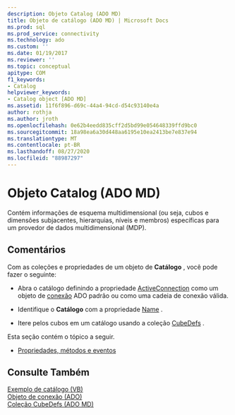 ```yaml
---
description: Objeto Catalog (ADO MD)
title: Objeto de catálogo (ADO MD) | Microsoft Docs
ms.prod: sql
ms.prod_service: connectivity
ms.technology: ado
ms.custom: ''
ms.date: 01/19/2017
ms.reviewer: ''
ms.topic: conceptual
apitype: COM
f1_keywords:
- Catalog
helpviewer_keywords:
- Catalog object [ADO MD]
ms.assetid: 11f6f896-d69c-44a4-94cd-d54c93140e4a
author: rothja
ms.author: jroth
ms.openlocfilehash: 0e62b4eedd835cff2d5bd99e054648339ffd9bc0
ms.sourcegitcommit: 18a98ea6a30d448aa6195e10ea2413be7e837e94
ms.translationtype: MT
ms.contentlocale: pt-BR
ms.lasthandoff: 08/27/2020
ms.locfileid: "88987297"
---
```

# <a name="catalog-object-ado-md"></a>Objeto Catalog (ADO MD)
Contém informações de esquema multidimensional (ou seja, cubos e dimensões subjacentes, hierarquias, níveis e membros) específicas para um provedor de dados multidimensional (MDP).  
  
## <a name="remarks"></a>Comentários  
 Com as coleções e propriedades de um objeto de **Catálogo** , você pode fazer o seguinte:  
  
-   Abra o catálogo definindo a propriedade [ActiveConnection](./activeconnection-property-ado-md.md) como um objeto de [conexão](../ado-api/connection-object-ado.md) ADO padrão ou como uma cadeia de conexão válida.  
  
-   Identifique o **Catálogo** com a propriedade [Name](./name-property-ado-md.md) .  
  
-   Itere pelos cubos em um catálogo usando a coleção [CubeDefs](./cubedefs-collection-ado-md.md) .  
  
 Esta seção contém o tópico a seguir.  
  
-   [Propriedades, métodos e eventos](./catalog-object-properties-methods-and-events-ado-md.md)  
  
## <a name="see-also"></a>Consulte Também  
 [Exemplo de catálogo (VB)](./catalog-example-vb.md)   
 [Objeto de conexão (ADO)](../ado-api/connection-object-ado.md)   
 [Coleção CubeDefs (ADO MD)](./cubedefs-collection-ado-md.md)